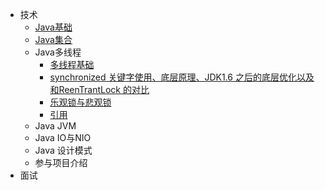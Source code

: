 * 技术
  * [Java基础](basic)
  * [Java集合](collection)
  * Java多线程
      * [多线程基础](thread_3)
      * [synchronized 关键字使用、底层原理、JDK1.6 之后的底层优化以及 和ReenTrantLock 的对比](thread_1)
      * [乐观锁与悲观锁](thread_2)
      * [引用](thread)
  * Java JVM
  * Java IO与NIO
  * Java 设计模式
  * 参与项目介绍
* 面试
